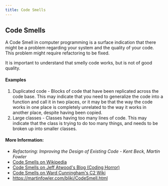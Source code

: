 ```yaml
---
title: Code Smells
---
```

## Code Smells

A Code Smell in computer programming is a surface indication that there might be a problem regarding your system and the quality of your code. This problem might require refactoring to be fixed.

It is important to understand that smelly code works, but is not of good quality.

#### Examples
1. Duplicated code - Blocks of code that have been replicated across the code base. This may indicate that you need to generalize the code into a function and call it in two places, or it may be that the way the code works in one place is completely unrelated to the way it works in another place, despite having been copied.
2. Large classes - Classes having too many lines of code. This may indicate that the class is trying to do too many things, and needs to be broken up into smaller classes.

#### More Information:
* _Refactoring: Improving the Design of Existing Code - Kent Beck, Martin Fowler_
* [Code Smells on Wikipedia](https://en.wikipedia.org/wiki/Code_smell)
* [Code Smells on Jeff Atwood's Blog (Coding Horror)](https://blog.codinghorror.com/code-smells/)
* [Code Smells on Ward Cunningham's C2 Wiki](http://wiki.c2.com/?CodeSmell)
* https://martinfowler.com/bliki/CodeSmell.html
